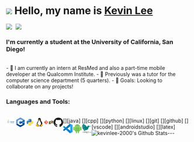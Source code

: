 # <img src="https://github.com/TheDudeThatCode/TheDudeThatCode/blob/master/Assets/Hi.gif" width="29px"> Hello, my name is [Kevin Lee](https://www.linkedin.com/in/[linkedin]/) 

<a href="mailto:kevinlee2k0702@gmail.com">
  <img align="left" width="26px" src="https://cdn.jsdelivr.net/npm/simple-icons@v3/icons/gmail.svg" />
</a>
<a href="https://www.linkedin.com/in/[linkedin]/">
  <img align="left" width="24px" src="https://cdn.jsdelivr.net/npm/simple-icons@v3/icons/linkedin.svg"  />
</a>

<br />

### I'm currently a student at the University of California, San Diego!
<br/>
- 📱 I am currently an intern at ResMed and also a part-time mobile developer at the Qualcomm Institute.
- 🏫 Previously was a tutor for the computer science department (5 quarters).
- 🤝 Goals: Looking to collaborate on any projects!

### Languages and Tools:
<br />
[<img align="left" alt="Java" width="26px" src="https://raw.githubusercontent.com/github/explore/80688e429a7d4ef2fca1e82350fe8e3517d3494d/topics/java/java.png" />][java]
[<img align="left" alt="C++" width="26px" src="https://raw.githubusercontent.com/github/explore/80688e429a7d4ef2fca1e82350fe8e3517d3494d/topics/cpp/cpp.png" />][cpp]
[<img align="left" alt="Python" width="26px" src="https://raw.githubusercontent.com/github/explore/80688e429a7d4ef2fca1e82350fe8e3517d3494d/topics/python/python.png" />][python]
[<img align="left" alt="Linux" width="26px" src="https://raw.githubusercontent.com/github/explore/80688e429a7d4ef2fca1e82350fe8e3517d3494d/topics/linux/linux.png" />][linux]
[<img align="left" alt="Git" width="26px" src="https://raw.githubusercontent.com/github/explore/80688e429a7d4ef2fca1e82350fe8e3517d3494d/topics/git/git.png" />][git]
[<img align="left" alt="GitHub" width="26px" src="https://raw.githubusercontent.com/github/explore/78df643247d429f6cc873026c0622819ad797942/topics/github/github.png" />][github]
[<img align="left" alt="Visual Studio Code" width="26px" src="https://raw.githubusercontent.com/github/explore/80688e429a7d4ef2fca1e82350fe8e3517d3494d/topics/visual-studio-code/visual-studio-code.png" />][vscode]
[<img align="left" alt="Android Studio" width="26px" src="https://raw.githubusercontent.com/github/explore/80688e429a7d4ef2fca1e82350fe8e3517d3494d/topics/android/android.png" />][androidstudio]
[<img align="left" alt="LaTeX" width="26px" src="https://raw.githubusercontent.com/github/explore/80688e429a7d4ef2fca1e82350fe8e3517d3494d/topics/latex/latex.png" />][latex]
<br />
---
<img align="left" alt="kevinlee-2000's Github Stats" src="https://github-readme-stats.codestackr.vercel.app/api?username=kevinlee-2000&show_icons=true&hide_border=true&count_private=true&theme=tokyonight" />

<!-- CONSTANT LINKS -->
[linkedin]: https://www.linkedin.com/in/kevin-lee2000/
[java]: https://www.java.com/en/
[cpp]: https://www.cplusplus.com/
[python]: https://www.python.org/
[linux]: https://www.linux.org/
[git]: https://git-scm.com/
[github]: https://github.com/
[vscode]: https://code.visualstudio.com/
[androidstudio]: https://developer.android.com/studio
[latex]: https://www.latex-project.org/ 
